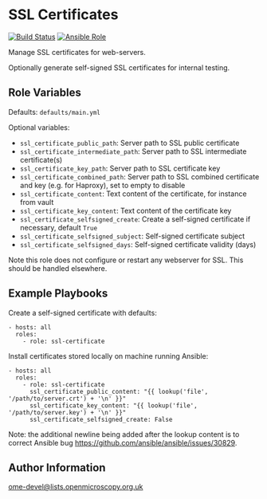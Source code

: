 SSL Certificates
================

[![Build Status](https://travis-ci.org/openmicroscopy/ansible-role-ssl-certificate.svg)](https://travis-ci.org/openmicroscopy/ansible-role-ssl-certificate)
[![Ansible Role](https://img.shields.io/ansible/role/24524.svg)](https://galaxy.ansible.com/openmicroscopy/ssl-certificate/)

Manage SSL certificates for web-servers.

Optionally generate self-signed SSL certificates for internal testing.


Role Variables
--------------

Defaults: `defaults/main.yml`

Optional variables:
- `ssl_certificate_public_path`: Server path to SSL public certificate
- `ssl_certificate_intermediate_path`: Server path to SSL intermediate certificate(s)
- `ssl_certificate_key_path`: Server path to SSL certificate key
- `ssl_certificate_combined_path`: Server path to SSL combined certificate and key (e.g. for Haproxy), set to empty to disable
- `ssl_certificate_content`: Text content of the certificate, for instance from vault
- `ssl_certificate_key_content`: Text content of the certificate key
- `ssl_certificate_selfsigned_create`: Create a self-signed certificate if necessary, default `True`
- `ssl_certificate_selfsigned_subject`: Self-signed certificate subject
- `ssl_certificate_selfsigned_days`: Self-signed certificate validity (days)


Note this role does not configure or restart any webserver for SSL.
This should be handled elsewhere.


Example Playbooks
-----------------

Create a self-signed certificate with defaults:

    - hosts: all
      roles:
        - role: ssl-certificate

Install certificates stored locally on machine running Ansible:

    - hosts: all
      roles:
        - role: ssl-certificate
          ssl_certificate_public_content: "{{ lookup('file', '/path/to/server.crt') + '\n' }}"
          ssl_certificate_key_content: "{{ lookup('file', '/path/to/server.key') + '\n' }}"
          ssl_certificate_selfsigned_create: False


Note: the additional newline being added after the lookup content is to correct Ansible bug https://github.com/ansible/ansible/issues/30829.

Author Information
------------------

ome-devel@lists.openmicroscopy.org.uk

